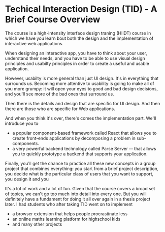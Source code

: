 # Techical Interaction Design (TID) - A Brief Course Overview

The course is a high-intensity interface design traning (HIIDT) course in which we have you learn bout both the design and the implementation of interactive web applications.

When designing an interactive app, you have to think about your user, understand their needs, and you have to be able to use visual design principles and usabilty principles in order to create a useful and usable application. 

However, usabilty is more general than just UI design. It's in everything that surrounds us. Becoming more attentive to usability is going to make all of you more grumpy: it will open your eyes to good and bad design decisions, and you'll see more of the bad ones that surround us.

Then there is the details and design that are specific for UI design. And then there are those who are specific for Web applications. 

And when you think it's over, there's comes the implementation part. We'll introduce you to 
- a popular component-based framework called React that allows you to create front-ends  applications by decomposing a problem in sub-components. 
- a very powerful backend technology called Parse Server -- that allows you to quickly prototype a backend that supports your application. 

Finally, you'll get the chance to practice all these new concepts in a group project that combines everything: you start from a brief project description, you decide what is the particular class of users that you want to support, you design it and you 

It's a lot of work and a lot of fun. Given that the course covers a broad set of topics, we can't go too much into detail into every one. But you will definitely have a fundament for doing it all over again in a thesis project later. I had students who after taking TID went on to implement 
-  a browser extension that helps people procrastinate less
- an online maths learning platform for highschool kids 
- and many other projects
